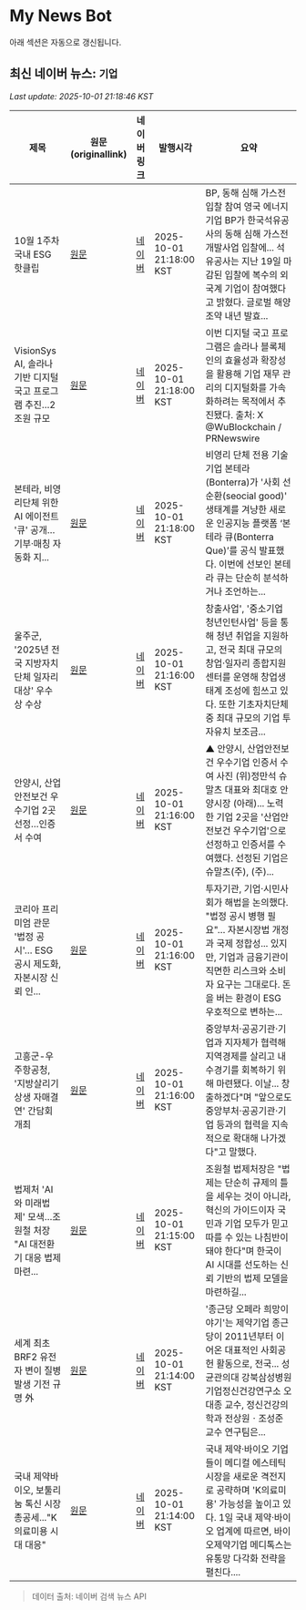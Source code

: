 # My News Bot

아래 섹션은 자동으로 갱신됩니다.

<!-- NEWS:START -->
## 최신 네이버 뉴스: `기업`
_Last update: 2025-10-01 21:18:46 KST_

| 제목 | 원문(originallink) | 네이버 링크 | 발행시각 | 요약 |
|---|---|---|---|---|
| 10월 1주차 국내 ESG 핫클립 | [원문](http://www.impacton.net/news/articleView.html?idxno=16702) | [네이버](http://www.impacton.net/news/articleView.html?idxno=16702) | 2025-10-01 21:18:00 KST | BP, 동해 심해 가스전 입찰 참여 영국 에너지 기업 BP가 한국석유공사의 동해 심해 가스전 개발사업 입찰에... 석유공사는 지난 19일 마감된 입찰에 복수의 외국계 기업이 참여했다고 밝혔다. 글로벌 해양조약 내년 발효... |
| VisionSys AI, 솔라나 기반 디지털 국고 프로그램 추진…2조원 규모 | [원문](https://www.tokenpost.kr/news/breaking/290904) | [네이버](https://www.tokenpost.kr/news/breaking/290904) | 2025-10-01 21:18:00 KST | 이번 디지털 국고 프로그램은 솔라나 블록체인의 효율성과 확장성을 활용해 기업 재무 관리의 디지털화를 가속화하려는 목적에서 추진됐다. 출처: X @WuBlockchain / PRNewswire |
| 본테라, 비영리단체 위한 AI 에이전트 '큐' 공개…기부·매칭 자동화 지... | [원문](https://www.tokenpost.kr/news/ai/290903) | [네이버](https://www.tokenpost.kr/news/ai/290903) | 2025-10-01 21:18:00 KST | 비영리 단체 전용 기술 기업 본테라(Bonterra)가 '사회 선순환(seocial good)' 생태계를 겨냥한 새로운 인공지능 플랫폼 ‘본테라 큐(Bonterra Que)’를 공식 발표했다. 이번에 선보인 본테라 큐는 단순히 분석하거나 조언하는... |
| 울주군, '2025년 전국 지방자치단체 일자리 대상' 우수상 수상 | [원문](https://www.gukjenews.com/news/articleView.html?idxno=3393461) | [네이버](https://www.gukjenews.com/news/articleView.html?idxno=3393461) | 2025-10-01 21:16:00 KST | 창출사업', '중소기업 청년인턴사업' 등을 통해 청년 취업을 지원하고, 전국 최대 규모의 창업·일자리 종합지원센터를 운영해 창업생태계 조성에 힘쓰고 있다. 또한 기초자치단체 중 최대 규모의 기업 투자유치 보조금... |
| 안양시, 산업안전보건 우수기업 2곳 선정…인증서 수여 | [원문](https://www.gukjenews.com/news/articleView.html?idxno=3393501) | [네이버](https://www.gukjenews.com/news/articleView.html?idxno=3393501) | 2025-10-01 21:16:00 KST | ▲ 안양시, 산업안전보건 우수기업 인증서 수여 사진 (위)정만석 슈말츠 대표와 최대호 안양시장 (아래)... 노력한 기업 2곳을 '산업안전보건 우수기업'으로 선정하고 인증서를 수여했다. 선정된 기업은 슈말츠(주), (주)... |
| 코리아 프리미엄 관문 '법정 공시'… ESG 공시 제도화, 자본시장 신뢰 인... | [원문](http://www.impacton.net/news/articleView.html?idxno=16694) | [네이버](http://www.impacton.net/news/articleView.html?idxno=16694) | 2025-10-01 21:16:00 KST | 투자기관, 기업·시민사회가 해법을 논의했다. "법정 공시 병행 필요"… 자본시장법 개정과 국제 정합성... 있지만, 기업과 금융기관이 직면한 리스크와 소비자 요구는 그대로다. 돈을 버는 환경이 ESG 우호적으로 변하는... |
| 고흥군-우주항공청, '지방살리기 상생 자매결연' 간담회 개최 | [원문](http://www.ttlnews.com/news/articleView.html?idxno=3036075) | [네이버](http://www.ttlnews.com/news/articleView.html?idxno=3036075) | 2025-10-01 21:16:00 KST | 중앙부처·공공기관·기업과 지자체가 협력해 지역경제를 살리고 내수경기를 회복하기 위해 마련됐다. 이날... 창출하겠다"며 "앞으로도 중앙부처·공공기관·기업 등과의 협력을 지속적으로 확대해 나가겠다"고 말했다. |
| 법제처 'AI와 미래법제' 모색…조원철 처장 "AI 대전환기 대응 법제 마련... | [원문](https://www.news1.kr/politics/pm-bai-comm/5932563) | [네이버](https://n.news.naver.com/mnews/article/421/0008522246?sid=100) | 2025-10-01 21:15:00 KST | 조원철 법제처장은 "법제는 단순히 규제의 틀을 세우는 것이 아니라, 혁신의 가이드이자 국민과 기업 모두가 믿고 따를 수 있는 나침반이 돼야 한다"며 한국이 AI 시대를 선도하는 신뢰 기반의 법제 모델을 마련하길... |
| 세계 최초 BRF2 유전자 변이 질병 발생 기전 규명 外 | [원문](http://www.newsmp.com/news/articleView.html?idxno=249129) | [네이버](http://www.newsmp.com/news/articleView.html?idxno=249129) | 2025-10-01 21:14:00 KST | '종근당 오페라 희망이야기'는 제약기업 종근당이 2011년부터 이어온 대표적인 사회공헌 활동으로, 전국... 성균관의대 강북삼성병원 기업정신건강연구소 오대종 교수, 정신건강의학과 전상원ㆍ조성준 교수 연구팀은... |
| 국내 제약바이오, 보툴리눔 톡신 시장 총공세..."K의료미용 시대 대응" | [원문](http://www.metroseoul.co.kr/article/20251001500686) | [네이버](http://www.metroseoul.co.kr/article/20251001500686) | 2025-10-01 21:14:00 KST | 국내 제약·바이오 기업들이 메디컬 에스테틱 시장을 새로운 격전지로 공략하며 'K의료미용' 가능성을 높이고 있다. 1일 국내 제약·바이오 업계에 따르면, 바이오제약기업 메디톡스는 유통망 다각화 전략을 펼친다.... |

> 데이터 출처: 네이버 검색 뉴스 API
<!-- NEWS:END -->

